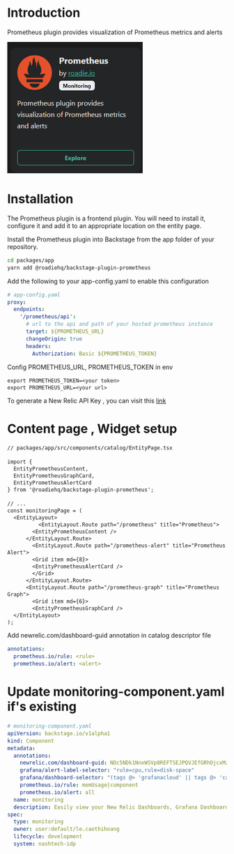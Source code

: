 # Introduction
Prometheus plugin provides visualization of Prometheus metrics and alerts

![](../../../assets/Screenshot%202024-10-16%20132225.png)

# Installation 
The Prometheus plugin is a frontend plugin. You will need to install it, configure it and add it to an appropriate location on the entity page.

Install the Prometheus plugin into Backstage from the app folder of your repository.
```bash
cd packages/app
yarn add @roadiehq/backstage-plugin-prometheus
```
Add the following to your app-config.yaml to enable this configuration
```yaml
# app-config.yaml
proxy:
  endpoints:    
    '/prometheus/api':
      # url to the api and path of your hosted prometheus instance
      target: ${PROMETHEUS_URL}
      changeOrigin: true
      headers:
        Authorization: Basic ${PROMETHEUS_TOKEN}
```
Config PROMETHEUS_URL, PROMETHEUS_TOKEN in env
```env
export PROMETHEUS_TOKEN=<your token>
export PROMETHEUS_URL=<your url>

```
To generate a New Relic API Key , you can visit this [link](https://roadie.io/backstage/plugins/prometheus/)

# Content page , Widget setup
```tsx
// packages/app/src/components/catalog/EntityPage.tsx

import {
  EntityPrometheusContent,
  EntityPrometheusGraphCard,
  EntityPrometheusAlertCard
} from '@roadiehq/backstage-plugin-prometheus';

// ...
const monitoringPage = (
  <EntityLayout>
          <EntityLayout.Route path="/prometheus" title="Prometheus">
        <EntityPrometheusContent />
      </EntityLayout.Route>
        <EntityLayout.Route path="/prometheus-alert" title="Prometheus Alert">
        <Grid item md={8}>
        <EntityPrometheusAlertCard />
        </Grid>
      </EntityLayout.Route>
      <EntityLayout.Route path="/prometheus-graph" title="Prometheus Graph">
        <Grid item md={6}>
        <EntityPrometheusGraphCard />
  </EntityLayout>
);

```

Add newrelic.com/dashboard-guid annotation in catalog descriptor file

```yaml
annotations:
  prometheus.io/rule: <rule>
  prometheus.io/alert: <alert>
```

# Update monitoring-component.yaml if's existing
```yaml
# monitoring-component.yaml
apiVersion: backstage.io/v1alpha1
kind: Component
metadata:
  annotations:
    newrelic.com/dashboard-guid: NDc5NDk1NnxWSVp8REFTSEJPQVJEfGRhOjcxMzEwNzA
    grafana/alert-label-selector: "rule=cpu,rule=disk-space"
    grafana/dashboard-selector: "(tags @> 'grafanacloud' || tags @> 'cardinality-management')"
    prometheus.io/rule: memUsage|component
    prometheus.io/alert: all
  name: monitoring
  description: Easily view your New Relic Dashboards, Grafana Dashboards in Backstage, via real-time snapshots of your dashboards
spec:
  type: monitoring
  owner: user:default/le.caothihoang
  lifecycle: development
  system: nashtech-idp
```

